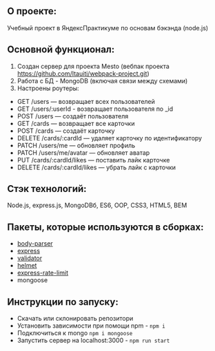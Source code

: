 
## О проекте:
Учебный проект в ЯндексПрактикуме по основам бэкэнда (node.js)

## Основной функционал: 
1. Создан сервер для проекта Mesto (вебпак проекта https://github.com/Itauiti/webpack-project.git)
2. Работа с БД - MongoDB (включая связи между схемами)
3. Настроены роутеры: 
- GET /users — возвращает всех пользователей
- GET /users/:userId - возвращает пользователя по _id
- POST /users — создаёт пользователя
- GET /cards — возвращает все карточки
- POST /cards — создаёт карточку
- DELETE /cards/:cardId — удаляет карточку по идентификатору
- PATCH /users/me — обновляет профиль
- PATCH /users/me/avatar — обновляет аватар
- PUT /cards/:cardId/likes — поставить лайк карточке
- DELETE /cards/:cardId/likes — убрать лайк с карточки


## Стэк технологий:
Node.js, express.js, MongoDBб, ES6, OOP, CSS3, HTML5, BEM

## Пакеты, которые используются в сборках:
- [body-parser](https://www.npmjs.com/package/body-parser)
- [express](https://expressjs.com)
- [validator](https://www.npmjs.com/package/validator)
- [helmet](https://helmetjs.github.io/)
- [express-rate-limit](https://www.npmjs.com/package/express-rate-limit)
- mongoose

## Инструкции по запуску:
- Скачать или склонировать репозитори
- Установить зависимости при помощи npm - `npm i`
- Подключиться к mongo `npm i mongoose`
- Запустить сервер на localhost:3000 - `npm run start`

